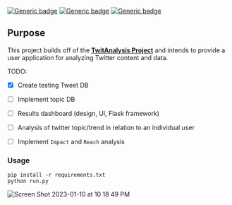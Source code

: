 [![Generic badge](https://img.shields.io/badge/Licence-MIT-blue.svg)](https://shields.io/)
[![Generic badge](https://img.shields.io/badge/Maintained-yes-green.svg)](https://shields.io/)
[![Generic badge](https://img.shields.io/badge/Python-3.10.6-yellow.svg)](https://shields.io/)

## Purpose
This project builds off of the [**TwitAnalysis Project**](https://github.com/michaelMondoro/TwitAnalysis) and intends to provide a user application for analyzing Twitter content and data.



TODO:
  - [x] Create testing Tweet DB
  - [ ] Implement topic DB
  - [ ] Results dashboard (design, UI, Flask framework)
  - [ ] Analysis of twitter topic/trend in relation to an individual user
  - [ ] Implement `Impact` and `Reach` analysis
  
  
### Usage
```
pip install -r requirements.txt
python run.py
```


![Screen Shot 2023-01-10 at 10 18 49 PM](https://user-images.githubusercontent.com/38412172/211710075-3ca8cc11-30b0-42d7-a2d2-9149c9effb9d.png)
